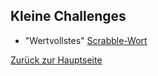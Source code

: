 ## Kleine Challenges

* "Wertvollstes" [Scrabble-Wort](01_Scrabble/README.md)

[Zurück zur Hauptseite](../../README.md)

